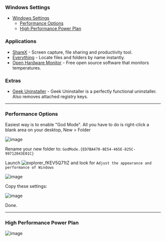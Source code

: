 ### Windows Settings

- [Windows Settings](#windows-settings)
  - [Performance Options](#performance-options)
  - [High Performance Power Plan](#high-performance-power-plan)


<!-- vim-markdown-toc -->




### Applications

- [ShareX](https://getsharex.com/) - Screen capture, file sharing and productivity tool.
- [Everything](https://www.voidtools.com/) - Locate files and folders by name instantly.
- [Open Hardware Monitor](https://openhardwaremonitor.org/) - Free open source software that monitors temperatures.



### Extras
- [Geek Uninstaller](https://geekuninstaller.com/) - Geek Uninstaller is a perfectly functional uninstaller. Also removes attached registry keys.


_____________________________________________________________________________________________________________________

### Performance Options

Easiest way is to enable "God Mode". All you have to do is right-click a blank area on your desktop, New > Folder

![image](https://user-images.githubusercontent.com/25332460/188119784-5825b25c-af37-46b8-ac2b-e5b50bbd232d.png)

Rename your new folder to: `GodMode.{ED7BA470-8E54-465E-825C-99712043E01C}`
 
 Launch ![explorer_fKEV5Q71tZ](https://user-images.githubusercontent.com/25332460/188120992-c1341b66-c652-4c9b-b640-be453ff0f178.jpg) and look for `Adjust the appearance and performance of Windows`


![image](https://user-images.githubusercontent.com/25332460/188159433-47044b24-58fc-423c-899d-a4e03a8ba6ff.png)

Copy these settings:

![image](https://user-images.githubusercontent.com/25332460/188121561-56314c8e-6644-4251-97d0-81d018cb137c.png)

Done.
_____________________________________________________________________________________________________________________


### High Performance Power Plan

![image](https://user-images.githubusercontent.com/25332460/188212951-e8af5842-b11b-4f66-a72e-5f45fbb97ae4.png)

